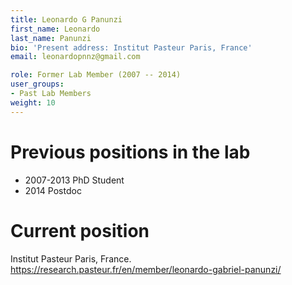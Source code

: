 ```yaml
---
title: Leonardo G Panunzi
first_name: Leonardo 
last_name: Panunzi
bio: 'Present address: Institut Pasteur Paris, France'
email: leonardopnnz@gmail.com

role: Former Lab Member (2007 -- 2014)
user_groups:
- Past Lab Members
weight: 10
---
```


# Previous positions in the lab

 * 2007-2013 PhD Student
 * 2014 Postdoc

# Current position

Institut Pasteur Paris, France.
https://research.pasteur.fr/en/member/leonardo-gabriel-panunzi/
